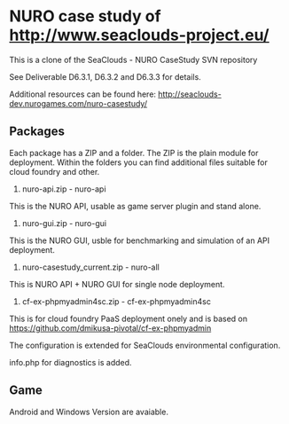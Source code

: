 # NURO case study of http://www.seaclouds-project.eu/

This is a clone of the SeaClouds - NURO CaseStudy SVN repository


See Deliverable D6.3.1, D6.3.2 and D6.3.3 for details.

Additional resources can be found here: http://seaclouds-dev.nurogames.com/nuro-casestudy/

## Packages

Each package has a ZIP and a folder. The ZIP is the plain module for deployment.
Within the folders you can find additional files suitable for cloud foundry and other.

1. nuro-api.zip - nuro-api

This is the NURO API, usable as game server plugin and stand alone.


1. nuro-gui.zip - nuro-gui

This is the NURO GUI, usble for benchmarking and simulation of an API deployment.


1. nuro-casestudy_current.zip - nuro-all

This is NURO API + NURO GUI for single node deployment.


1. cf-ex-phpmyadmin4sc.zip - cf-ex-phpmyadmin4sc

This is for cloud foundry PaaS deployment onely and is based on https://github.com/dmikusa-pivotal/cf-ex-phpmyadmin

The configuration is extended for SeaClouds environmental configuration.

info.php for diagnostics is added.


## Game

Android and Windows Version are avaiable.